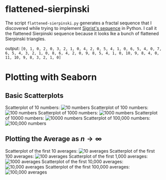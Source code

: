 # flattened-sierpinski
The script `flattened-sierpinski.py` generates a fractal sequence that I discovered while trying to implement [Sigrist's sequence](https://www.youtube.com/watch?v=j0o-pMIR8uk) in Python. I call it the flattened Sierpinski sequence because it looks lke a bunch of flattened Sierpinski triangles. 

output: `[0, 1, 0, 2, 0, 3, 2, 1, 0, 4, 2, 0, 5, 4, 1, 0, 6, 5, 4, 0, 7, 6, 5, 4, 3, 2, 1, 0, 8, 6, 4, 2, 0, 9, 8, 5, 4, 1, 0, 10, 9, 8, 4, 0, 11, 10, 9, 8, 3, 2, 1, 0]`

# Plotting with Seaborn
## Basic Scatterplots
Scatterplot of 10 numbers:
![10 numbers](10.png)
Scatterplot of 100 numbers:
![100 numbers](100.png)
Scatterplot of 1000 numbers:
![1000 numbers](1000.png)
Scatterplot of 10000 numbers:
![10000 numbers](10000.png)
Scatterplot of 100,000 numbers:
![100,000 numbers](100000.png)

## Plotting the Average as $n \to \infty$
Scatterplot of the first 10 averages:
![10 averages](average_10.png)
Scatterplot of the first 100 averages:
![100 averages](average_100.png)
Scatterplot of the first 1,000 averages:
![1000 averages](average_1000.png)
Scatterplot of the first 10,000 averages:
![10,000 averages](average_10000.png)
Scatterplot of the first 100,000 averages:
![100,000 averages](average_100000.png)